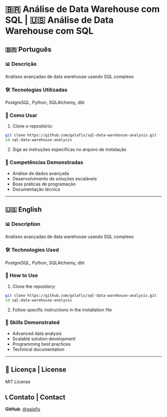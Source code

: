 # 🇧🇷 Análise de Data Warehouse com SQL | 🇺🇸 Análise de Data Warehouse com SQL

## 🇧🇷 Português

### 📊 Descrição
Análises avançadas de data warehouse usando SQL complexo

### 🛠️ Tecnologias Utilizadas
PostgreSQL, Python, SQLAlchemy, dbt

### 🚀 Como Usar
1. Clone o repositório:
```bash
git clone https://github.com/galafis/sql-data-warehouse-analysis.git
cd sql-data-warehouse-analysis
```

2. Siga as instruções específicas no arquivo de instalação

### 🎯 Competências Demonstradas
- Análise de dados avançada
- Desenvolvimento de soluções escaláveis
- Boas práticas de programação
- Documentação técnica

---

## 🇺🇸 English

### 📊 Description
Análises avançadas de data warehouse usando SQL complexo

### 🛠️ Technologies Used
PostgreSQL, Python, SQLAlchemy, dbt

### 🚀 How to Use
1. Clone the repository:
```bash
git clone https://github.com/galafis/sql-data-warehouse-analysis.git
cd sql-data-warehouse-analysis
```

2. Follow specific instructions in the installation file

### 🎯 Skills Demonstrated
- Advanced data analysis
- Scalable solution development
- Programming best practices
- Technical documentation

---

## 📄 Licença | License
MIT License

## 📞 Contato | Contact
**GitHub**: [@galafis](https://github.com/galafis)
